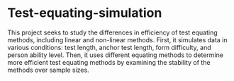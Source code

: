 # Test-equating-simulation
This project seeks to study the differences in efficiency of test equating methods, including linear and non-linear methods. First, it simulates data in various conditions: test length, anchor test length, form difficulty, and person ability level. Then, it uses different equating methods to determine more efficient test equating methods by examining the stability of the methods over sample sizes. 
